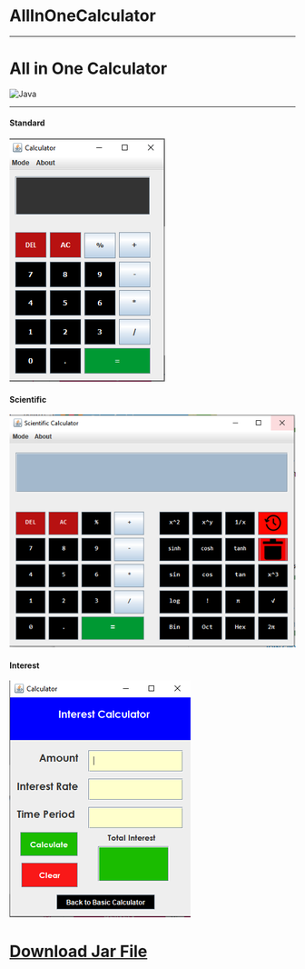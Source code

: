 # AllInOneCalculator
---
# All in One Calculator

![Java](https://img.shields.io/badge/Java-ED8B00?style=for-the-badge&logo=java&logoColor=white)  

---

#### Standard
 ![Standard ](https://github.com/alamin2731/AllInOneCalculator/blob/main/Photo/Standard.PNG?raw=true) 
#### Scientific
 ![Scientific](https://github.com/alamin2731/AllInOneCalculator/blob/main/Capture.PNG?raw=true) 
#### Interest 
 ![interest](https://github.com/alamin2731/AllInOneCalculator/blob/main/Photo/interest.PNG?raw=true) 



 
# [Download Jar File](https://github.com/alamin2731/AllInOneCalculator/raw/main/dist/AllInOneCalculator.jar)



